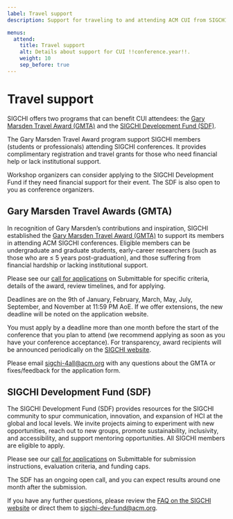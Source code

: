 ```yaml
---
label: Travel support
description: Support for traveling to and attending ACM CUI from SIGCHI.

menus:
  attend:
    title: Travel support
    alt: Details about support for CUI !!conference.year!!.
    weight: 10
    sep_before: true
---
```


# Travel support

SIGCHI offers two programs that can benefit CUI attendees: the [Gary Marsden Travel Award (GMTA)](https://sigchi.org/awards/gary-marsden-travel-awards/ "Information about the Gary Marsden Travel Award") and the [SIGCHI Development Fund (SDF)](https://sigchi.org/resources/sigchi-development-fund/ "Information about the SIGCHI Development Fund").

The Gary Marsden Travel Award program support SIGCHI members (students or professionals) attending SIGCHI conferences. It provides complimentary registration and travel grants for those who need financial help or lack institutional support.

Workshop organizers can consider applying to the SIGCHI Development Fund if they need financial support for their event. The SDF is also open to you as conference organizers.


## Gary Marsden Travel Awards (GMTA)
In recognition of Gary Marsden’s contributions and inspiration, SIGCHI established the [Gary Marsden Travel Award (GMTA)](https://sigchi.org/awards/gary-marsden-travel-awards/ "Information about the Gary Marsden Travel Award") to support its members in attending ACM SIGCHI conferences. Eligible members can be undergraduate and graduate students, early-career researchers (such as those who are ≤ 5 years post-graduation), and those suffering from financial hardship or lacking institutional support. 

Please see our [call for applications](https://sigchi.submittable.com/submit "Apply for the GMTA on the SIGCHI Submittable") on Submittable for specific criteria, details of the award, review timelines, and for applying.

Deadlines are on the 9th of January, February, March, May, July, September, and November at 11:59 PM AoE. If we offer extensions, the new deadline will be noted on the application website. 

You must apply by a deadline more than one month before the start of the conference that you plan to attend (we recommend applying as soon as you have your conference acceptance). For transparency, award recipients will be announced periodically on the [SIGCHI website](https://sigchi.org/gary-marsden-travel-award-recipients/ "The ACM Special Interest Group on Computer Human Interaction"). 

Please email [sigchi-4all@acm.org](mailto:sigchi-4all@acm.org "Email SIGCHI 4 all") with any questions about the GMTA or fixes/feedback for the application form.


## SIGCHI Development Fund (SDF)
The SIGCHI Development Fund (SDF) provides resources for the SIGCHI community to spur communication, innovation, and expansion of HCI at the global and local levels. We invite projects aiming to experiment with new opportunities, reach out to new groups, promote sustainability, inclusivity, and accessibility, and support mentoring opportunities. All SIGCHI members are eligible to apply. 

Please see our [call for applications](https://sigchi.submittable.com/submit "Apply for the SDF on the SIGCHI Submittable") on Submittable for submission instructions, evaluation criteria, and funding caps.

The SDF has an ongoing open call, and you can expect results around one month after the submission. 

If you have any further questions, please review the [FAQ on the SIGCHI website](https://sigchi.org/resources/sigchi-development-fund/ "FAQ for the SIGCHI Development Fund") or direct them to [sigchi-dev-fund@acm.org](mailto:sigchi-dev-fund@acm.org "Email the SIGCHI Development Fund directly").



